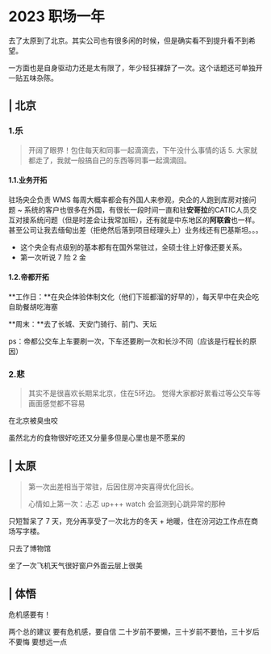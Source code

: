 # 2023 职场一年

去了太原到了北京。其实公司也有很多闲的时候，但是确实看不到提升看不到希望。

一方面也是自身驱动力还是太有限了，年少轻狂裸辞了一次。这个话题还可单独开一贴五味杂陈。

## | 北京

### 1.乐

> 开阔了眼界！包住每天和同事一起滴滴去，下午没什么事情的话 5. 大家就都走了，我就一般搞自己的东西等同事一起滴滴回。

#### 1.1.业务开拓

驻场央企负责 WMS 每周大概率都会有外国人来参观，央企的人跑到库房对接问题 ~ 系统的客户也很多在外国，有很长一段时间一直和驻**安哥拉**的CATIC人员交互对接系统问题（但是时差会让我常加班），还有就是中东地区的**阿联酋**也一样。甚至公司让我去缅甸出差（拒绝然后落到项目经理头上）业务线还有巴基斯坦。。。

* 这个央企有点级别的基本都有在国外常驻过，全硕士往上好像还要关系。
* 第一次听说 7 险 2 金

#### 1.2.帝都开拓

**工作日：**在央企体验体制文化（他们下班都溜的好早的），每天早中在央企吃自助餐胡吃海塞

**周末：**去了长城、天安门骑行、前门、天坛

ps：帝都公交车上车要刷一次，下车还要刷一次和长沙不同（应该是行程长的原因）

### 2.悲

> 其实不是很喜欢长期呆北京，住在5环边。   觉得大家都好累看过等公交车等画面感觉都不容易

在北京被臭虫咬

虽然北方的食物很好吃还又分量多但是心里也是不愿呆的



## | 太原

> 第一次出差相当于常驻，后因住房冲突喜得优化回长。
>
> 心情如上第一次：忐忑 up+++     watch 会监测到心跳异常的那种

只短暂呆了 7 天，充分再享受了一次北方的冬天 + 地暖，住在汾河边工作点在商场写字楼。

只去了博物馆

坐了一次飞机天气很好窗户外面云层上很美





## | 体悟

危机感要有！

两个总的建议  要有危机感，要自信         二十岁前不要懒，三十岁前不要怕，三十岁后不要悔        要想远一点
